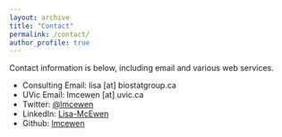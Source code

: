 ```yaml
---
layout: archive
title: "Contact"
permalink: /contact/
author_profile: true
---
```


Contact information is below, including email and various web services.

* Consulting Email: lisa [at] biostatgroup.ca
* UVic Email: lmcewen [at] uvic.ca
* Twitter: [@lmcewen](https://twitter.com/LMcEwen)
* LinkedIn: [Lisa-McEwen](https://www.linkedin.com/in/lisa-mcewen-8a356638/)
* Github: [lmcewen](https://github.com/lmcewen)
